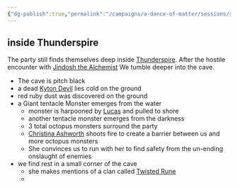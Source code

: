 ```yaml
---
{"dg-publish":true,"permalink":"/campaigns/a-dance-of-matter/sessions/session-1006/"}
---
```



## inside Thunderspire

The party still finds themselves deep inside [Thunderspire](Campaigns/A%20Dance%20of%20Matter/Landmarks%20⛰/Thunderspire.md). After the hostile encounter with [Jindosh the Alchemist](Campaigns/A%20Dance%20of%20Matter/NPCs%20🤖/Jindosh%20the%20Alchemist.md) We tumble deeper into the cave. 

- The cave is pitch black
- a dead [Kyton Devil](Campaigns/A%20Dance%20of%20Matter/NPCs%20🤖/Kyton%20Devil.md) lies cold on the ground
- red ruby dust was discovered on the ground
- a Giant tentacle Monster emerges from the water
	- monster is harpooned by [Lucas](Campaigns/A%20Dance%20of%20Matter/Players%20👤/Lucas.md) and pulled to shore
	- another tentacle monster emerges from the darkness
	- 3 total octopus monsters surround the party
	- [Christina Ashworth](Campaigns/A%20Dance%20of%20Matter/NPCs%20🤖/Christina%20Ashworth.md) shoots fire to create a barrier between us and more octopus monsters
	- She convinces us to run with her to find safety from the un-ending onslaught of enemies 
- we find rest in a small corner of the cave
	- she makes mentions of a clan called [Twisted Rune](Campaigns/A%20Dance%20of%20Matter/Clans%20⚔/Twisted%20Rune.md)
	- 